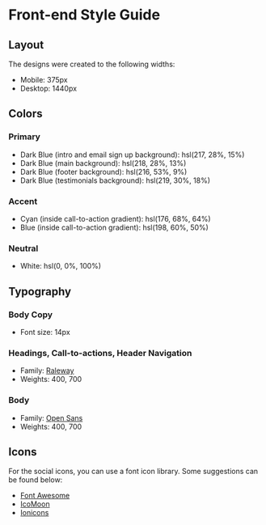 # Front-end Style Guide

## Layout

The designs were created to the following widths:

-   Mobile: 375px
-   Desktop: 1440px

## Colors

### Primary

-   Dark Blue (intro and email sign up background): hsl(217, 28%, 15%)
-   Dark Blue (main background): hsl(218, 28%, 13%)
-   Dark Blue (footer background): hsl(216, 53%, 9%)
-   Dark Blue (testimonials background): hsl(219, 30%, 18%)

### Accent

-   Cyan (inside call-to-action gradient): hsl(176, 68%, 64%)
-   Blue (inside call-to-action gradient): hsl(198, 60%, 50%)

### Neutral

-   White: hsl(0, 0%, 100%)

## Typography

### Body Copy

-   Font size: 14px

### Headings, Call-to-actions, Header Navigation

-   Family: [Raleway](https://fonts.google.com/specimen/Raleway)
-   Weights: 400, 700

### Body

-   Family: [Open Sans](https://fonts.google.com/specimen/Open+Sans)
-   Weights: 400, 700

## Icons

For the social icons, you can use a font icon library. Some suggestions can be found below:

-   [Font Awesome](https://fontawesome.com/)
-   [IcoMoon](https://icomoon.io/)
-   [Ionicons](https://ionicons.com/)
